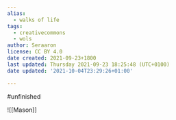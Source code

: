 ```yaml
---
alias:
  - walks of life
tags:
  - creativecommons
  - wols
author: Seraaron
license: CC BY 4.0
date created: 2021-09-23+1800
last updated: Thursday 2021-09-23 18:25:48 (UTC+0100)
date updated: '2021-10-04T23:29:26+01:00'

---
```


#unfinished

![[Mason]]
